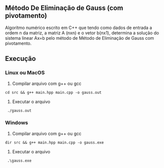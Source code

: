 ## Método De Eliminação de Gauss (com pivotamento)

Algoritmo numérico escrito em C++ que tendo como dados de entrada a ordem n da matriz, a matriz A (nxn) e o vetor b(nx1), determina a solução do sistema linear Ax=b pelo método de Método de Eliminação de Gauss com pivotamento.

## Execução

### Linux ou MacOS

1. Compilar arquivo com g++ ou gcc

``` cd src && g++ main.hpp main.cpp -o gauss.out ```

1. Executar o arquivo

``` ./gauss.out```

### Windows

1. Compilar arquivo com g++ ou gcc

``` dir src && g++ main.hpp main.cpp -o gauss.exe ```

1. Executar o arquivo

``` .\gauss.exe```
